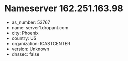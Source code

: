 # Nameserver 162.251.163.98

* as_number: 53767
* name: server1.dropant.com.
* city: Phoenix
* country: US
* organization: ICASTCENTER
* version: Unknown
* dnssec: false
